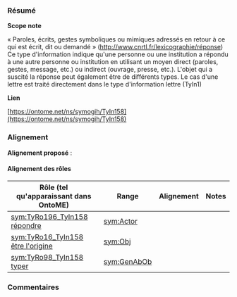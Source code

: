 ### Résumé

**Scope note**

« Paroles, écrits, gestes symboliques ou mimiques adressés en retour à ce qui est écrit, dit ou demandé » (http://www.cnrtl.fr/lexicographie/réponse)	Ce type d'information indique qu'une personne ou une institution a répondu à une autre personne ou institution en utilisant un moyen direct (paroles, gestes, message, etc.) ou indirect (ouvrage, presse, etc.). L'objet qui a suscité la réponse peut également être de différents types. Le cas d'une lettre est traité directement dans le type d'information lettre (TyIn1) 

**Lien**

[https://ontome.net/ns/symogih/TyIn158](https://ontome.net/ns/symogih/TyIn158)

### Alignement

**Alignement proposé** :

#### Alignement des rôles

| Rôle (tel qu'apparaissant dans OntoME) | Range | Alignement | Notes |
| ----- | ----- | ----- | ----- |
| [sym:TyRo196_TyIn158 répondre](https://ontome.net/ns/symogih/TyRo196_TyIn158) | [sym:Actor](https://ontome.net/ns/symogih/Actor) |   |   |
| [sym:TyRo16_TyIn158 être l'origine](https://ontome.net/ns/symogih/TyRo16_TyIn158) | [sym:Obj](https://ontome.net/ns/symogih/Obj) |   |   |
| [sym:TyRo98_TyIn158 typer](https://ontome.net/ns/symogih/TyRo98_TyIn158) | [sym:GenAbOb](https://ontome.net/ns/symogih/GenAbOb) |   |   |

### Commentaires